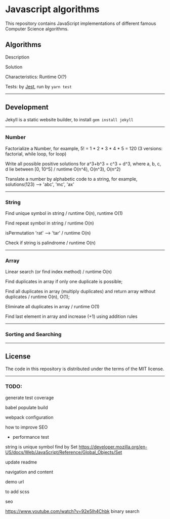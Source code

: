 # Javascript algorithms

This repository contains JavaScript implementations of different famous Computer Science algorithms.

## Algorithms

Description

Solution

Characteristics: Runtime O(?)

Tests: by [Jest](https://facebook.github.io/jest/), run by `yarn test`

---

## Development

Jekyll is a static website builder, to install `gem install jekyll`

---

### Number

Factorialize a Number, for example, 5! = 1 * 2 * 3 * 4 * 5 = 120 (3 versions: factorial, while loop, for loop)

Write all possible positive solutions for a^3+b^3 = c^3 + d^3, where a, b, c, d lie between [0, 10^5] / runtime O(n^4), O(n^3), O(n^2)

Translate a number by alphabetic code to a string, for example, solutions(123) --> 'abc', 'mc', 'ax'

---

### String

Find unique symbol in string / runtime O(n), runtime O(1)

Find repeat symbol in string / runtime O(n)

isPermutation 'rat' --> 'tar' / runtime O(n)

Check if string is palindrome / runtime O(n)

---

### Array

Linear search (or find index method) / runtime O(n)

Find duplicates in array if only one duplicate is possible;

Find all duplicates in array (multiply duplicates) and return array without duplicates / runtime O(n), O(1);

Eliminate all duplicates in array / runtime O(1)

Find last element in array and increase (+1) using addition rules

---

### Sorting and Searching

---

## License

The code in this repository is distributed under the terms of the MIT license.

---

### TODO:

generate test coverage

babel populate build

webpack configuration

how to improve SEO

- performance test

string is unique symbol find by Set https://developer.mozilla.org/en-US/docs/Web/JavaScript/Reference/Global_Objects/Set

update readme

navigation and content

demo url

to add scss

seo

https://www.youtube.com/watch?v=92e5Ih4Chbk binary search
